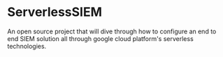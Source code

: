 # ServerlessSIEM
An open source project that will dive through how to configure an end to end SIEM solution all through google cloud platform's serverless technologies.
